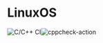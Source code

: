 # LinuxOS

![C/C++ CI](https://github.com/99002552/LinuxOS/workflows/C/C++%20CI/badge.svg)![cppcheck-action](https://github.com/99002552/LinuxOS/workflows/cppcheck-action/badge.svg)
